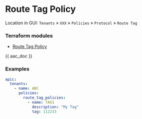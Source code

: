 # Route Tag Policy

Location in GUI:
`Tenants` » `XXX` » `Policies` » `Protocol` » `Route Tag`

### Terraform modules

* [Route Tag Policy](https://registry.terraform.io/modules/netascode/route-tag-policy/aci/latest)

{{ aac_doc }}

### Examples

```yaml
apic:
  tenants:
    - name: ABC
      policies:
        route_tag_policies:
          - name: TAG1
            description: "My Tag"
            tag: 112233
```
